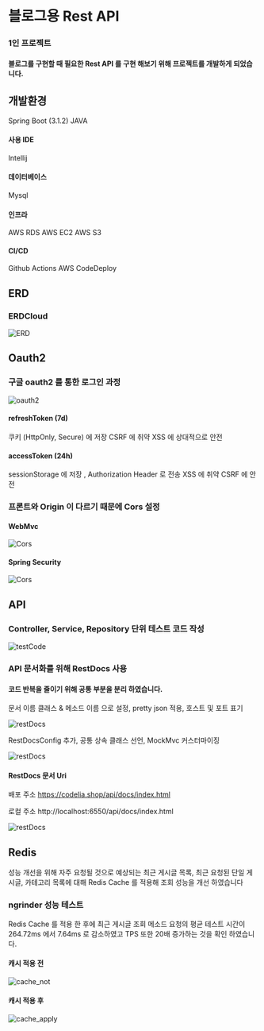 # 블로그용 Rest API

### 1인 프로젝트
#### 블로그를 구현할 때 필요한 Rest API 를 구현 해보기 위해 프로젝트를 개발하게 되었습니다.


## 개발환경
Spring Boot (3.1.2)
JAVA 

#### 사용 IDE
Intellij

#### 데이터베이스
Mysql

#### 인프라
AWS RDS
AWS EC2
AWS S3

#### CI/CD
Github Actions
AWS CodeDeploy


## ERD

### ERDCloud
![ERD](/Image/codelia_erd.png)


## Oauth2

### 구글 oauth2 를 통한 로그인 과정
![oauth2](/Image/codelia_oauth2.png)

#### refreshToken (7d)
쿠키 (HttpOnly, Secure) 에 저장
CSRF 에 취약 XSS 에 상대적으로 안전

#### accessToken (24h)
sessionStorage 에 저장 , Authorization Header 로 전송
XSS 에 취약 CSRF 에 안전

### 프론트와 Origin 이 다르기 때문에 Cors 설정

#### WebMvc
![Cors](/Image/cors/codelia_webmvc_cors.png)
#### Spring Security
![Cors](/Image/cors/codelia_security_cors.png)


## API

### Controller, Service, Repository 단위 테스트 코드 작성

![testCode](/Image/codelia_testcode.png)

### API 문서화를 위해 RestDocs 사용

#### 코드 반복을 줄이기 위해 공통 부분을 분리 하였습니다.

문서 이름 클래스 & 메소드 이름 으로 설정, pretty json 적용, 호스트 및 포트 표기

![restDocs](/Image/restdocs/codelia_restdocs_config.png)

RestDocsConfig 추가, 공통 상속 클래스 선언, MockMvc 커스터마이징

![restDocs](/Image/restdocs/codelia_restdocs_setup.png)


#### RestDocs 문서 Uri

배포 주소 https://codelia.shop/api/docs/index.html

로컬 주소 http://localhost:6550/api/docs/index.html

![restDocs](/Image/restdocs/codelia_restdocs_post.png)


## Redis

성능 개선을 위해 자주 요청될 것으로 예상되는
최근 게시글 목록, 최근 요청된 단일 게시글, 카테고리 목록에 대해
Redis Cache 를 적용해 조회 성능을 개선 하였습니다

### ngrinder 성능 테스트

Redis Cache 를 적용 한 후에 최근 게시글 조회 메소드 요청의
평균 테스트 시간이 264.72ms 에서 7.64ms 로 감소하였고
TPS 또한 20배 증가하는 것을 확인 하였습니다.

#### 캐시 적용 전

![cache_not](/Image/redis/codelia_cache_not_apply.png)


#### 캐시 적용 후

![cache_apply](/Image/redis/codelia_cache_apply.png)